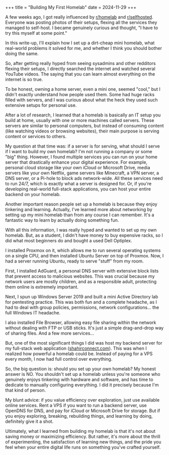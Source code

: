 +++
title = "Building My First Homelab"
date = 2024-11-29
+++

A few weeks ago, I got really influenced by [r/homelab](https://old.reddit.com/r/homelab/) and [r/selfhosted](https://old.reddit.com/r/selfhosted/). Everyone was posting photos of their setups, flexing all the services they managed to self-host. I became genuinely curious and thought, "I have to try this myself at some point."

In this write-up, I'll explain how I set up a dirt-cheap mini homelab, what real-world problems it solved for me, and whether I think you should bother doing the same.

So, after getting really hyped from seeing sysadmins and other redditors flexing their setups, I directly searched the internet and watched several YouTube videos. The saying that you can learn almost everything on the internet is so true.

To be honest, owning a home server, even a mini one, seemed "cool," but I didn't exactly understand how people used them. Some had huge racks filled with servers, and I was curious about what the heck they used such extensive setups for personal use.

After a lot of research, I learned that a homelab is basically an IT setup you build at home, usually with one or more machines called servers. These servers are similar to personal computers, but instead of consuming content (like watching videos or browsing websites), their main purpose is serving content or services to others.

My question at that time was: if a server is for serving, what should I serve if I want to build my own homelab? I'm not running a company or some "big" thing. However, I found multiple services you can run on your home server that drastically enhance your digital experience. For example, personal cloud storage like your own iCloud or Microsoft Drive, media servers like your own Netflix, game servers like Minecraft, a VPN server, a DNS server, or a Pi-hole to block ads network-wide. All these services need to run 24/7, which is exactly what a server is designed for. Or, if you're developing real-world full-stack applications, you can host your entire backend on your homelab.

Another important reason people set up a homelab is because they enjoy tinkering and learning. Actually, I've learned more about networking by setting up my mini homelab than from any course I can remember. It's a fantastic way to learn by actually doing something fun.

With all this information, I was really hyped and wanted to set up my own homelab. But, as a student, I didn't have money to buy expensive racks, so I did what most beginners do and bought a used Dell Optiplex.

I installed Proxmox on it, which allows me to run several operating systems on a single CPU, and then installed Ubuntu Server on top of Proxmox. Now, I had a server running Ubuntu, ready to serve "stuff" from my room.

First, I installed AdGuard, a personal DNS server with extensive block lists that prevent access to malicious websites. This was crucial because my network users are mostly children, and as a responsible adult, protecting them online is extremely important.

Next, I spun up Windows Server 2019 and built a mini Active Directory lab for pentesting practice. This was both fun and a complete headache, as I had to deal with group policies, permissions, network configurations... the full Windows IT headache.

I also installed File Browser, allowing easy file sharing within the network without dealing with FTP or USB sticks. It's just a simple drag-and-drop way of sharing files. And a few more services...

But, one of the most significant things I did was host my backend server for my full-stack web application ([shahirconnect.com](http://shahirconnect.com/)). This was when I realized how powerful a homelab could be. Instead of paying for a VPS every month, I now had full control over everything.

So, the big question is: should you set up your own homelab? My honest answer is NO. You shouldn't set up a homelab unless you're someone who genuinely enjoys tinkering with hardware and software, and has time to dedicate to manually configuring everything. I did it precisely because I'm that kind of person.

My blunt advice: if you value efficiency over exploration, just use available online services. Rent a VPS if you want to run a backend server, use OpenDNS for DNS, and pay for iCloud or Microsoft Drive for storage. But if you enjoy exploring, breaking, rebuilding things, and learning by doing, definitely give it a shot.

Ultimately, what I learned from building my homelab is that it's not about saving money or maximizing efficiency. But rather, it's more about the thrill of experimenting, the satisfaction of learning new things, and the pride you feel when your entire digital life runs on something you've crafted yourself.

